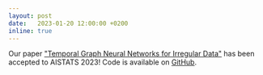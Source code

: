 ```yaml
---
layout: post
date:   2023-01-20 12:00:00 +0200
inline: true
---
```

Our paper ["Temporal Graph Neural Networks for Irregular Data"](https://arxiv.org/abs/2302.08415) has been accepted to AISTATS 2023! Code is available on [GitHub](https://github.com/joeloskarsson/tgnn4i).


